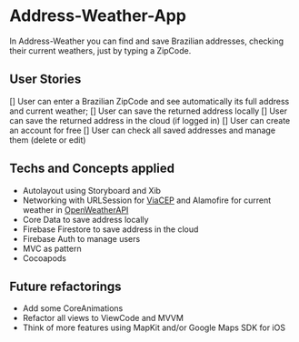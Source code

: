 # Address-Weather-App

In Address-Weather you can find and save Brazilian addresses, checking their current weathers, just by typing a ZipCode.  

## User Stories
[] User can enter a Brazilian ZipCode and see automatically its full address and current weather;
[] User can save the returned address locally
[] User can save the returned address in the cloud (if logged in)
[] User can create an account for free
[] User can check all saved addresses and manage them (delete or edit)

## Techs and Concepts applied
- Autolayout using Storyboard and Xib
- Networking with URLSession for [ViaCEP](https://viacep.com.br/) and Alamofire for current weather in [OpenWeatherAPI](https://openweathermap.org/current)
- Core Data to save address locally
- Firebase Firestore to save address in the cloud
- Firebase Auth to manage users
- MVC as pattern
- Cocoapods 

## Future refactorings
- Add some CoreAnimations
- Refactor all views to ViewCode and MVVM
- Think of more features using MapKit and/or Google Maps SDK for iOS
